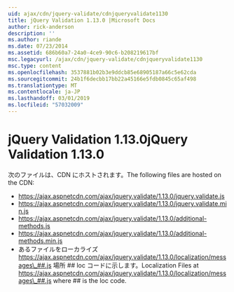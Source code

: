 ```yaml
---
uid: ajax/cdn/jquery-validate/cdnjqueryvalidate1130
title: jQuery Validation 1.13.0 |Microsoft Docs
author: rick-anderson
description: ''
ms.author: riande
ms.date: 07/23/2014
ms.assetid: 686b60a7-24a0-4ce9-90c6-b208219617bf
msc.legacyurl: /ajax/cdn/jquery-validate/cdnjqueryvalidate1130
msc.type: content
ms.openlocfilehash: 3537881b02b3e9ddcb85e68905187a66c5e62cda
ms.sourcegitcommit: 24b1f6decbb17bb22a45166e5fdb0845c65af498
ms.translationtype: MT
ms.contentlocale: ja-JP
ms.lasthandoff: 03/01/2019
ms.locfileid: "57032009"
---
```

<a name="jquery-validation-1130"></a><span data-ttu-id="b5ec0-102">jQuery Validation 1.13.0</span><span class="sxs-lookup"><span data-stu-id="b5ec0-102">jQuery Validation 1.13.0</span></span>
====================
<span data-ttu-id="b5ec0-103">次のファイルは、CDN にホストされます。</span><span class="sxs-lookup"><span data-stu-id="b5ec0-103">The following files are hosted on the CDN:</span></span>

- https://ajax.aspnetcdn.com/ajax/jquery.validate/1.13.0/jquery.validate.js
- https://ajax.aspnetcdn.com/ajax/jquery.validate/1.13.0/jquery.validate.min.js
- https://ajax.aspnetcdn.com/ajax/jquery.validate/1.13.0/additional-methods.js
- https://ajax.aspnetcdn.com/ajax/jquery.validate/1.13.0/additional-methods.min.js
- <span data-ttu-id="b5ec0-104">あるファイルをローカライズ https://ajax.aspnetcdn.com/ajax/jquery.validate/1.13.0/localization/messages\_##.js 場所 ## loc コードに示します。</span><span class="sxs-lookup"><span data-stu-id="b5ec0-104">Localization Files at https://ajax.aspnetcdn.com/ajax/jquery.validate/1.13.0/localization/messages\_##.js where ## is the loc code.</span></span>
